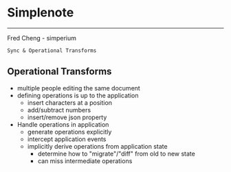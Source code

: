 # Simplenote

---

Fred Cheng - simperium

	Sync & Operational Transforms

## Operational Transforms

+	multiple people editing the same document
+	defining operations is up to the application
	+	insert characters at a position
	+	add/subtract numbers
	+	insert/remove json property
+	Handle operations in application
	+	generate operations explicitly
	+	intercept application events
	+	implicitly derive operations from application state
		+	determine how to "migrate"/"diff" from old to new state
		+	can miss intermediate operations